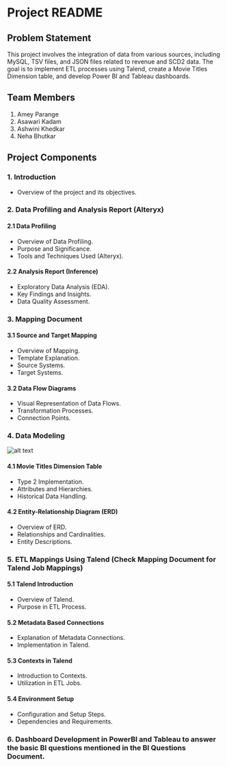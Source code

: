 # Project README

## Problem Statement

This project involves the integration of data from various sources, including MySQL, TSV files, and JSON files related to revenue and SCD2 data. The goal is to implement ETL processes using Talend, create a Movie Titles Dimension table, and develop Power BI and Tableau dashboards.

## Team Members

1. Amey Parange
2. Asawari Kadam
3. Ashwini Khedkar
4. Neha Bhutkar
   
## Project Components

### 1. Introduction

- Overview of the project and its objectives.

### 2. Data Profiling and Analysis Report (Alteryx)

#### 2.1 Data Profiling

- Overview of Data Profiling.
- Purpose and Significance.
- Tools and Techniques Used (Alteryx).

#### 2.2 Analysis Report (Inference)

- Exploratory Data Analysis (EDA).
- Key Findings and Insights.
- Data Quality Assessment.

### 3. Mapping Document

#### 3.1 Source and Target Mapping

- Overview of Mapping.
- Template Explanation.
- Source Systems.
- Target Systems.

#### 3.2 Data Flow Diagrams

- Visual Representation of Data Flows.
- Transformation Processes.
- Connection Points.

### 4. Data Modeling
![alt text](https://github.com/Ashwini1197/INFO7370-Final-Project-IMDB/blob/main/DimensionalModel.png)

#### 4.1 Movie Titles Dimension Table

- Type 2 Implementation.
- Attributes and Hierarchies.
- Historical Data Handling.

#### 4.2 Entity-Relationship Diagram (ERD)

- Overview of ERD.
- Relationships and Cardinalities.
- Entity Descriptions.

### 5. ETL Mappings Using Talend (Check Mapping Document for Talend Job Mappings)

#### 5.1 Talend Introduction

- Overview of Talend.
- Purpose in ETL Process.

#### 5.2 Metadata Based Connections

- Explanation of Metadata Connections.
- Implementation in Talend.

#### 5.3 Contexts in Talend

- Introduction to Contexts.
- Utilization in ETL Jobs.

#### 5.4 Environment Setup

- Configuration and Setup Steps.
- Dependencies and Requirements.

### 6. Dashboard Development in PowerBI and Tableau to answer the basic BI questions mentioned in the BI Questions Document.

